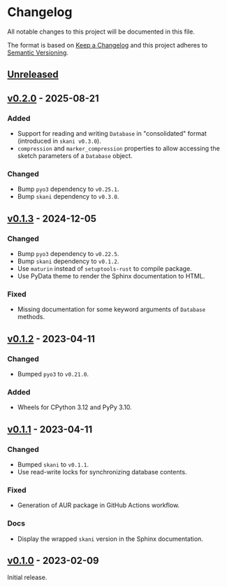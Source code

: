 # Changelog
All notable changes to this project will be documented in this file.

The format is based on [Keep a Changelog](http://keepachangelog.com/en/1.0.0/)
and this project adheres to [Semantic Versioning](http://semver.org/spec/v2.0.0.html).


## [Unreleased]
[Unreleased]: https://github.com/althonos/pyskani/compare/v0.2.0...HEAD


## [v0.2.0] - 2025-08-21
[v0.2.0]: https://github.com/althonos/pyskani/compare/v0.1.3...v0.2.0

### Added
- Support for reading and writing `Database` in "consolidated" format (introduced in `skani v0.3.0`).
- `compression` and `marker_compression` properties to allow accessing the sketch parameters of a `Database` object.

### Changed
- Bump `pyo3` dependency to `v0.25.1`.
- Bump `skani` dependency to `v0.3.0`.


## [v0.1.3] - 2024-12-05
[v0.1.3]: https://github.com/althonos/pyskani/compare/v0.1.2...v0.1.3

### Changed
- Bump `pyo3` dependency to `v0.22.5`.
- Bump `skani` dependency to `v0.1.2`.
- Use `maturin` instead of `setuptools-rust` to compile package.
- Use PyData theme to render the Sphinx documentation to HTML.

### Fixed
- Missing documentation for some keyword arguments of `Database` methods.


## [v0.1.2] - 2023-04-11
[v0.1.2]: https://github.com/althonos/pyskani/compare/v0.1.1...v0.1.2

### Changed
- Bumped `pyo3` to `v0.21.0`.

### Added
- Wheels for CPython 3.12 and PyPy 3.10.


## [v0.1.1] - 2023-04-11
[v0.1.1]: https://github.com/althonos/pyskani/compare/v0.1.0...v0.1.1

### Changed
- Bumped `skani` to `v0.1.1`.
- Use read-write locks for synchronizing database contents.

### Fixed
- Generation of AUR package in GitHub Actions workflow.

### Docs
- Display the wrapped `skani` version in the Sphinx documentation.


## [v0.1.0] - 2023-02-09
[v0.1.0]: https://github.com/althonos/pyskani/compare/a851bd...v0.1.0

Initial release.
